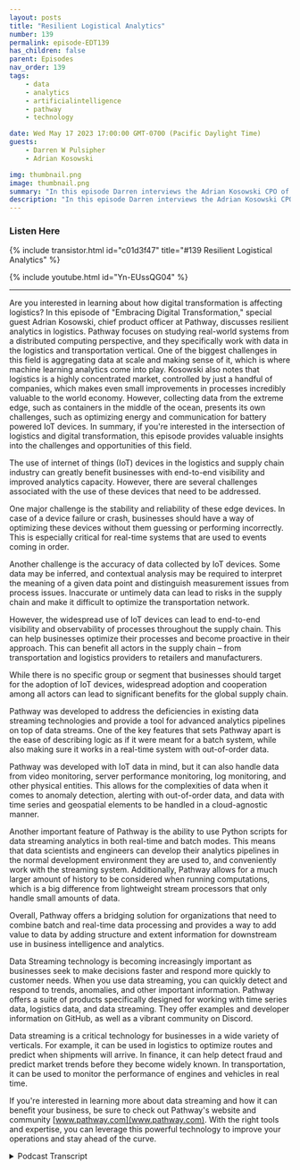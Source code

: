 ```yaml
---
layout: posts
title: "Resilient Logistical Analytics"
number: 139
permalink: episode-EDT139
has_children: false
parent: Episodes
nav_order: 139
tags:
    - data
    - analytics
    - artificialintelligence
    - pathway
    - technology

date: Wed May 17 2023 17:00:00 GMT-0700 (Pacific Daylight Time)
guests:
    - Darren W Pulsipher
    - Adrian Kosowski

img: thumbnail.png
image: thumbnail.png
summary: "In this episode Darren interviews the Adrian Kosowski CPO of Pathway about their unique ability to handle logistical data from the edge in DDIL environments with real-time analytics."
description: "In this episode Darren interviews the Adrian Kosowski CPO of Pathway about their unique ability to handle logistical data from the edge in DDIL environments with real-time analytics."
---
```


<div>
<h3>Listen Here</h3>
{% include transistor.html id="c01d3f47" title="#139 Resilient Logistical Analytics" %}

{% include youtube.html id="Yn-EUssQG04" %}
</div>

---

Are you interested in learning about how digital transformation is affecting logistics? In this episode of "Embracing Digital Transformation," special guest Adrian Kosowski, chief product officer at Pathway, discusses resilient analytics in logistics. Pathway focuses on studying real-world systems from a distributed computing perspective, and they specifically work with data in the logistics and transportation vertical. One of the biggest challenges in this field is aggregating data at scale and making sense of it, which is where machine learning analytics come into play. Kosowski also notes that logistics is a highly concentrated market, controlled by just a handful of companies, which makes even small improvements in processes incredibly valuable to the world economy. However, collecting data from the extreme edge, such as containers in the middle of the ocean, presents its own challenges, such as optimizing energy and communication for battery powered IoT devices. In summary, if you're interested in the intersection of logistics and digital transformation, this episode provides valuable insights into the challenges and opportunities of this field.

The use of internet of things (IoT) devices in the logistics and supply chain industry can greatly benefit businesses with end-to-end visibility and improved analytics capacity. However, there are several challenges associated with the use of these devices that need to be addressed.

One major challenge is the stability and reliability of these edge devices. In case of a device failure or crash, businesses should have a way of optimizing these devices without them guessing or performing incorrectly. This is especially critical for real-time systems that are used to events coming in order.

Another challenge is the accuracy of data collected by IoT devices. Some data may be inferred, and contextual analysis may be required to interpret the meaning of a given data point and distinguish measurement issues from process issues. Inaccurate or untimely data can lead to risks in the supply chain and make it difficult to optimize the transportation network.

However, the widespread use of IoT devices can lead to end-to-end visibility and observability of processes throughout the supply chain. This can help businesses optimize their processes and become proactive in their approach. This can benefit all actors in the supply chain – from transportation and logistics providers to retailers and manufacturers.

While there is no specific group or segment that businesses should target for the adoption of IoT devices, widespread adoption and cooperation among all actors can lead to significant benefits for the global supply chain.

Pathway was developed to address the deficiencies in existing data streaming technologies and provide a tool for advanced analytics pipelines on top of data streams. One of the key features that sets Pathway apart is the ease of describing logic as if it were meant for a batch system, while also making sure it works in a real-time system with out-of-order data.

Pathway was developed with IoT data in mind, but it can also handle data from video monitoring, server performance monitoring, log monitoring, and other physical entities. This allows for the complexities of data when it comes to anomaly detection, alerting with out-of-order data, and data with time series and geospatial elements to be handled in a cloud-agnostic manner.

Another important feature of Pathway is the ability to use Python scripts for data streaming analytics in both real-time and batch modes. This means that data scientists and engineers can develop their analytics pipelines in the normal development environment they are used to, and conveniently work with the streaming system. Additionally, Pathway allows for a much larger amount of history to be considered when running computations, which is a big difference from lightweight stream processors that only handle small amounts of data.

Overall, Pathway offers a bridging solution for organizations that need to combine batch and real-time data processing and provides a way to add value to data by adding structure and extent information for downstream use in business intelligence and analytics.

Data Streaming technology is becoming increasingly important as businesses seek to make decisions faster and respond more quickly to customer needs.  When you use data streaming, you can quickly detect and respond to trends, anomalies, and other important information. Pathway offers a suite of products specifically designed for working with time series data, logistics data, and data streaming. They offer examples and developer information on GitHub, as well as a vibrant community on Discord.

Data streaming is a critical technology for businesses in a wide variety of verticals. For example, it can be used in logistics to optimize routes and predict when shipments will arrive. In finance, it can help detect fraud and predict market trends before they become widely known. In transportation, it can be used to monitor the performance of engines and vehicles in real time.

If you're interested in learning more about data streaming and how it can benefit your business, be sure to check out Pathway's website and community [www.pathway.com](www.pathway.com). With the right tools and expertise, you can leverage this powerful technology to improve your operations and stay ahead of the curve.



<details>
<summary> Podcast Transcript </summary>

<p>﻿1</p>
<p>Hello, this is Darren</p>
<p>Pulsipher, chief solution,architect of public sector at Intel.</p>
<p>And welcome to Embracing</p>
<p>Digital Transformation,where we investigate effective change,leveragingpeople, process and technology.</p>
<p>On today's episode,</p>
<p>Resilient Analytics in Logisticswith special guest Adrian Kosowski,</p>
<p>Chief Product Officer at Pathway.</p>
<p>Adrian, welcome to the show.</p>
<p>It's a pleasure to be here that.</p>
<p>So, Adrian, before we get into whatpathways is and all that, let's firstto tell my audiencea little bit about yourselfand then where you come fromand why you're doing what you're doing.</p>
<p>My background is in distributed computing.</p>
<p>So I actually went to a research careerlargely in Francewith some of the leading engineeringschools and institutes in the École</p>
<p>Polytechnique studying differentaspects of distributed systemsand optimization and distributed systems.</p>
<p>I dida mixof distributed computing and understandinghow computations scaleand looking at how real worldsystems can be modeledfrom a distributed computing perspective.</p>
<p>So a lot of systems in the real world,which include everythingfrom transportationto actual social interactionsbetween animals and othersthat can be modeledwith a distributed computing perspective.</p>
<p>Very cool.</p>
<p>So so I had thislike double double approach to it.</p>
<p>And I belong to the distributedcomputing community.</p>
<p>It's a it's a research communitythat studieshow to make sure local algorithmscan be proved useful forfor computationsand for understanding systems.</p>
<p>And this is a bit of my my DNA.</p>
<p>And it somehow naturally led uswhen when we were creating pathwayto to study systemswhich can be modeled, understoodfrom the same localperspective of local interactions,local changes in in systems.</p>
<p>So I really like your approachbecause I'm a systems guy too.</p>
<p>I like to look at things at a systemslevel and go down.</p>
<p>So how does a real world interact?</p>
<p>Can I model that?</p>
<p>Can I improve itthrough distributed systems?</p>
<p>I love it.</p>
<p>So, I mean, this is awesome.</p>
<p>I get to talk tosomeone that understands me,which is which is great for for me.</p>
<p>So when when you started looking at this,what were some of the biggest challengesyou ran into with the current waythat the industryis tackling this problem of mirroringor optimizing current systems?</p>
<p>A distributed system, real worldtype things like logisticor like you said,social interaction, things like that.</p>
<p>So what was the biggest challengesyou found in doing that?</p>
<p>So when we started,we started out with data in the logisticsand transportation vertical.</p>
<p>A lot of the data was beginningto come from Iot sources.</p>
<p>Automatic click collected traces of howhow objects move around.</p>
<p>And this is very interesting databecause on the one hand it'sextremely simple to describewhat's going on in the state.</p>
<p>I just have some traces,like a timestamp, GPSlocation, latitude, longitude,so there's not so much to it.</p>
<p>Perhaps some event factorsassociated with this data.</p>
<p>But on the other hand,aggregating this data at scaleand making sense of what's going on acrossmultipledevices is a major challenge.</p>
<p>So we found ourselves on the intersectionof working with real time datacoming in from the edgeand the necessity to make sense of it,to structure it, to do logical conclusionswhich belongto the realm of some kind of machinelearning analytics.</p>
<p>So this was a major challenge, but somehowwe found ourselves in betweenadvanced analyticscapabilities that were requiredof these systems to deliver valueand a streaming approach of an event,different approach to sourcing data.</p>
<p>And we needed to put the two together.</p>
<p>Right?</p>
<p>Well, andthis is a this is a big problemthat a lot of people actually have, right?</p>
<p>How do I run deepanalytics on streaming data?</p>
<p>And like you said, A.I.is now grown up enoughwhere we can probably leverage I.</p>
<p>But right.</p>
<p>I mean.</p>
<p>It is it is the time for A.I.that is. I mean,yeah, we could have a chat</p>
<p>GPT solve all the world's problemsaccording to some people,but not logistics problems.</p>
<p>It's due for a lot of focus in A.I.is I wouldn't like to say consumer facing,but it's very much aboutincreasing productivity of peopleand the part of analyticsthat we took on was really much closer toof bringing value insightsout of data sources.</p>
<p>So it's more on the enterpriseanalytical backbone side of things.</p>
<p>Whichwhich I think is more important, frankly,because we're talking big systems.</p>
<p>So small changes can make big impactinto industries, not just individualcompanies, but industries,especially with logistics,because you're actually dealingwith several different companiesat the same time with logistics, right?</p>
<p>Indeed, indeed.</p>
<p>And logistics is a fascinating area,just because of what you said, thatthe market is so concentrated thatjust making a small improvementin one single processmakes an enormous difference for,well, the world economy, actually,because is if you think about it,transportation is something like 10%of overall industry,industry production of GDP.</p>
<p>And then if you look at it like wealthfade is highly concentrated,most of the value of goodsthat are being shippedis is linked to containerized shipping.</p>
<p>And this is controlledby a handful of companies,five major players on the maritime sidecontrol half of the market.</p>
<p>And in terms of likefreight forwarders and outsource logisticsprocesses,it's also highly concentrated marketswith enormous processeswhich spend millions of containers,each of whichhaving value of merchandise exportedin the tens of thousands of dollars,sometimes much more.</p>
<p>And all of this isit's like one data source,which is maybe not even completelyenormous in terms of data size and anykind of like tuning analytics improvementon top of this allows to do valueall across the operations for this.</p>
<p>Now, what are some of the issuesthat you run intowhen collecting data from the edge,especially the logistics data?</p>
<p>Because you said the data.</p>
<p>The data is pretty simple, right?</p>
<p>Right.</p>
<p>Latitude, longitude, a timestamp,maybe a little bit more dataon on what you're tracking.</p>
<p>But what are some of the challengeswith distribute withwith gathering this data from</p>
<p>I would call it the extreme edge,because some of these containers outin the middle of the ocean.</p>
<p>Right. That's an extreme edge case, right.</p>
<p>So the situation is insome sense optimisticand that the catalog of problemsis rather limited.</p>
<p>It seems thatthe problems fitthe tier are pretty consistent acrossdifferent types of Iot devices involvedand different types of collection. Thegenerally speakingissues associated with the devicesas such, with the sensors,with the responsible for measurementand the issues related to communication,both types of issues.</p>
<p>Pierre Um, interestinglyenough, thefirst a lot of um,misconceptions about whatthese devices,these edge devices are actually capable ofand how they can be expected to perform.</p>
<p>Um, it's,if we think of logistics processes,you may have a container that's travelingfor weeks without a power source.</p>
<p>So you have a battery powered Iot devicewhich needs to optimize energy credit.</p>
<p>And the apart from the factthat energy is an issue,which means that communicationis an issue,you have to optimizebits of communication.</p>
<p>You also have the issue ofbasically I don't know how to put it likestabilityand reliability of these edge devices.</p>
<p>If a device fails or crashes.</p>
<p>This is a major, major issue,which means that you should have a wayof optimizing thesewhat these devices do withoutwithout them guessing or performingincorrectly or getting jammed or stuck.</p>
<p>So that's like onemajor source of sorts of issues is tryingto make smart devices, devices thatum, do measurements in the smart wayadaptively or to communicatein a smart wayalso means that these devicesmay malfunctionor not follow specificationor just get stuck in off statewith no way of reaching them.</p>
<p>So it's like one category of issues whichwhich, which vary widelyaccording to manufacturer of of device.</p>
<p>So actually possible to benchmarkthese devices and see if a theoreticallysimilar devices have very differentprofiles in terms of areas for generatingtheir their issues related to the factthat we're talking about the extreme edgeand it's it'sit's devices that lose connectivityregularly that they will need to catch upat some pointand communicate late data points toto let's say the cloud in inverted commasto to the centralized data collection.</p>
<p>And thisis a major issue, especially if you thinkfrom a streaming perspective,because of streaming systemstraditionallynot so used to handling out of order.</p>
<p>Out of order data. Yes. Data issue.</p>
<p>So so it's it's worse.</p>
<p>And then by now, we've learnedto recognize typical patterns of errorsthat we see with chips, issueswith positioning issues.</p>
<p>These are quite fascinating, actually,and many of them are related tokind of like,</p>
<p>I would like to say cover ups,but they are indeed cover ups of a devicethat wasn't really measuringbut was communicating some data anywaybased on some extrapolationof what it thought was rightand just the way to, you know, to cleanlydistinguish what's an actual measurementand what's the guess by the device.</p>
<p>So it's it's.</p>
<p>So it's a it's interestingbecause I would have thoughtthat the data would be a lot cleaner.</p>
<p>It sounds like the data is noisycan come out of out of order.</p>
<p>And for, like you said, for real timesystems,they're used to events coming in order.</p>
<p>Right.</p>
<p>So this is a pretty big because of thenot the data itself,but the way that the data is collectedand where it's being generated.</p>
<p>It ends up being pretty complex.</p>
<p>It doesn't.</p>
<p>It does indeed.</p>
<p>And there are some issues that we seeno way of resolvingthat are inherent to the data.</p>
<p>This out of order rival is is one example,but some issues that requirecontextual data analysis,which means that interpreting the meaningof a given data pointand learning to distinguishissues with thethe measurement from issueswith the actual process that's being facedvery much depends on the contextwhere this measurement was made,what were persistent measurementswith other devicesmeasured in the same location.</p>
<p>So one example islet's say temperature measurements.</p>
<p>If we're thinking aboutsensitive shipments where temperaturesneed to be kept belowa certain threshold, it'sabsolutely normalthat only for part of the shipment,which is actually sensitive,has this temperature controlled.</p>
<p>Whereas the the device,the measurement deviceis associated with a box.</p>
<p>And in some in some casesit's perfectly normal that the temperatureof the box will go up when refrigerationis no longer needed, for example.</p>
<p>So so there's no need to raise an alarm.</p>
<p>And the kind of issueswith today's supply chains is forall ofthis has to be, to some extent inferred.</p>
<p>There's no super precise informationwhich would stealthy unfortunate</p>
<p>Iot device if the cargo has been loadedinside the box which contains the device.</p>
<p>And not all of this is a little bitquite a little bit of heuristic inference.</p>
<p>Fascinating stuff.</p>
<p>So what are thewhere are the effectsof not having accurate dataand in timely, accurate data?</p>
<p>Because you said there's lots of lotsof different things, right?</p>
<p>I've got some data that's inferred.</p>
<p>So some real data, some not things coming.</p>
<p>So what's the effecton the logistics chain bybecause I, I guess I shouldn't sayour supply chain is great,even though it's actually pretty goodwhen you think the worldwide supplychain, it'sbeen pretty robust for several years.</p>
<p>I mean, COVIDkind of threw a kink in some of that.</p>
<p>Right.</p>
<p>But what's the effects ofhaving this datathat's not necessarily accurateto the industry today?</p>
<p>So if we look at supplychains specifically,um, the current state ofof the use of datais that it'sstill not widely used in aggregation.</p>
<p>That is,if you, if you think of a given shipment,a given piece of cargo is being importantyou take it.</p>
<p>And the conclusions that that concern thisgiven shipment obtained from the datawhich it collects,there's verylittle in terms of systems thatto that are able to aggregate dataacross multiple devices to conclusionsthat they'd love to optimally optimize,for example, transportation networksthat allow to minimizerisks to task for to to actuallyto to find these risks out in advance.</p>
<p>And indeed, theone thing that that COVIDforced us to think aboutwas really movingto a new normal of a supply chain.</p>
<p>We organized in a completely different wayand based onrelatively small amounts,small data samples of it,there was a need to figure outthe new processes and to understandwhether these new processes make sensewithout being able to relyon the aggregated experience of humanswho've been experts in the fieldfor ten years.</p>
<p>Well, yeah, yeah, you've got all that.</p>
<p>And this is really interestingbecause it's not just tribal knowledgeinside one organization,it's tribal knowledgeacross an aggregate of companiesbecause like we said in logistics, thereis this knowledge that's kind of gainedacross several verticals in across severalorganizations on how everything works. Iright, I mean, is there anyone out therethat can draw a pictureof our global supply chain of accurately?</p>
<p>It's so difficult.</p>
<p>And actually one of the one of the mainthe main changes of a main potentialfor change between observingwith the existence of Iotlike data sourcesand the massive rollout of Iotis that this visibilityand this observability of what's going onbecomes end to end, which means thatwe actually have start to have datawhich is not partitioned by what's knownor visible to a given subcontractor,given the link and the supply chain.</p>
<p>But we have like a global viewof processes,which is quite fascinating from the pointof view of analytics capacity it unlocksand the potentialfor for improvement for different actors.</p>
<p>So in some cases for potentialmeans that there's somethingthat's really actionable,like I can improve a process.</p>
<p>In some cases it's actionable because itprovides information about what to expect.</p>
<p>We can expect congestion,we can expect damage in the next few daysand gives us time to prepareand to adapt other processespotentially downstream in the supply chainor related to retail.</p>
<p>When the waiting for for supplyto to be able to cushionpotential blowsbefore they actually come to be proactive.</p>
<p>So when you're when when you guys areattacking a market like this where there'sseveral different organizations,is there is thereone that you're really going after to sayif we can get themto adopt new techniques ofgathering data and ingestingand curating dataand building insight from thatthat will give such an impactinto the global supply chain,</p>
<p>Is there is there a group or a segmentthat you guysare focusing on where you thinkthat would be the biggest impact?</p>
<p>I'd say thatfirst, the big will of actorsto collaborate in terms ofputting into placenew methods of treating data.</p>
<p>While of coursethis is a kind of competitive advantageand whoever adopted first adopts it first,it's it's traditionally wasnot for main angle the maintype of differentiationbetween between companieswith to actually, but the actualoperations in the physical world.</p>
<p>So with some will to to cooperateand to to to catch upand to to adopt new approachesall across the board.</p>
<p>Basically, if one major actor adoptssomething because of the operations,some kind of.</p>
<p>Everyone else does.</p>
<p>Anyone else does. So so so.</p>
<p>It's it's a weird so it's almost likea competitive collaborationto kind of liftthe whole industry as a whole is that.</p>
<p>It's it's it's first and it'sit's also a questionof finding shortcuts toto making an organization data drivenbecause for some organizationsand I should name Amazon here obviouslybut Alibaba as well and othersthat have but actuallyno longer moonlighting as data providers,data centric organizationsand those aspects and thesethese organizationshave have data at the heart.</p>
<p>And it's kind of more obvious for themto work with data of other organizationsfor which it is less obviousand that are very much looking forfor shortcutsto get the similar level of valuefrom their data and to to to actually leador compete on equal terms.</p>
<p>That's really interesting.</p>
<p>So Alibaba and Amazon are kind of pushingthe industry as a wholebecause they are data driven,they are data centric,so the others have to followwhere they die.</p>
<p>It's right.</p>
<p>It it is</p>
<p>I guess it isthe case that actorswho don't have this dataand they run the risk of commoditizationin the sense that they becomesomething like physical subcontractorswho just operate certain operationsbut lose for the linkwith with, with, with clientsand with the actual management of this.</p>
<p>All right.</p>
<p>So let's shiftgears a little bit and talk about pathway,right, because your backgroundand your backgrounds, incredible.</p>
<p>You understand the space really well.</p>
<p>So why develop pathway?</p>
<p>Because there were other there's otherdata streaming technologies out there.</p>
<p>Open source.</p>
<p>We could talk about Kafka,we can talk about Flink,we can talk about Spark that dodata analytics and big dataanalytics, right?</p>
<p>So why do something different?</p>
<p>Why I mean, what makes you guys so uniquebesides Adrian,obviously, besides your knowledgeof distributed systems?</p>
<p>I mean, but why do something differentin India?</p>
<p>We werewhen doing, when doing pathway, when,when we got to the place where we didwe did pathway, we did it forfor reasons that we were missing a tooland we felt that we were missing a toolthat would resolve what we needed to doand we needed todevelop advancedanalytics pipelineson top of data streams, notably datathemes that were coming from Iot,but in general events, themes, data.</p>
<p>And we found thatthe existing frameworks weredeficient for multiple reasonsthat of the which we were looking forwas certainly ease of describing logicas if it were meant for batch systemand making sure it worksin the real time systemwith out of order data that it relieveswhoever's designing the system of thisneed to care about manual event folksthis thingwhile under the hoodbeing an event processing system.</p>
<p>So it's a strange place to be in.</p>
<p>I mean, anytime anyone thinks aboutgetting delayed events,the first thing that comes tomy mind is of you got a batch this stuffup, it's got to be batched.</p>
<p>And then so you're almostyou're spanning the space between batchand in real time systems with constantcontinuity of events and things like that.</p>
<p>Right.</p>
<p>So you're spanningthis really nebulous space in betweenwhich the real world works in itinstead of the computer world, right?</p>
<p>The real world works inmessiness, right?</p>
<p>Things coming in and out of orderand and and all this.</p>
<p>So I think this is brilliant.</p>
<p>Thanks.</p>
<p>But definitely we have,</p>
<p>I think, a lot of data collection efforts,if you think about it, about video world,even if you think about somethinglike server monitoring, server performancemonitoring, log monitoring and the like,we are thinking here about the hardware.</p>
<p>The hardware is about that devicewhich which may malfunction.</p>
<p>It's the physics that comes inand the fact that it may break.</p>
<p>And that's about thingslike overheating and failures and so on.</p>
<p>So so a lot of these effortsabout the datathat concernsphysical things done by physical entitiesover machines or in some cases humans,if we talk about consumer behavior.</p>
<p>So it's it's kind ofthe natural way events, things behave.</p>
<p>And indeed working with Iotdata of the kind that we were workingfirst made us ready for.</p>
<p>Certainly complexities of of datawhen we'retalking about anomaly detection,alerting with out-of-order data, with datathat that has elements of both timeseries and geospatial spatial elements.</p>
<p>So we need to prepare for,for all of the complexitieshere of type and analysis,iterative golf algorithms and so on.</p>
<p>And we we found that in fact,if you take something like an iterativegolf algorithm, remarkablyfew of the current solutions,</p>
<p>I'd say none.</p>
<p>That's cloudagnostic as prepared to handlethis type of approach,to be able to to have an algorithmwhich works until convergence,for example, or to to optimize, to applyrules inin in a given order, in a loop, etc..</p>
<p>So sothere were things that were very muchmissingfrom existing frameworkswhich we result in pathway.</p>
<p>And we found ourselves being a bridgethat allows youto conveniently express in Pythonthe fourdifferent ways of aggregating,harmonizing dataand reducing it and creating data.</p>
<p>Pipelinesthat take data from different sourcesand add add valueto value to the data in the sensethat at structure and at x,the extent information to the datatwo to to to be able to use it downstreamin business intelligence and analytics.</p>
<p>Yeah, that was one interesting thingwhen we talked before that I thoughtwas was cool was the same</p>
<p>Python scripts that I write for datastreaming analytics can be used in batchas well because you guys kind of span you,you connect the two together very well.</p>
<p>So I can run my run my real timeanalytics and then also goand do even more deep learning or deepanalytics on things that have happenedin the past as wellwithout having to rewrite everything.</p>
<p>I think that's actually a huge benefitto a lot of data scientiststhat data engineers.</p>
<p>And indeed the amount of historythat can be taken intoaccount is much, much larger.</p>
<p>Basically, whatever fits in the machinesfor the running of the computationand can be and can be included.</p>
<p>And this is a big difference from,let's say,the lightweight theme processors,which just take a little state andand handle thatactually from what we see fromfor my usersthe many problems with streaming systemslittle related to usability toto to being able to conveniently workwith the streaming system in the normaldevelopment environmentfor data scientistsso used to, for example,to lead on in a repetitive waya given data source, make sure the resultsof the same every timeto to to make sure to be able to simulatedifferent impact.</p>
<p>The impact of different changesto to, let's say, machinelearning algorithms to modelsand see if you have to come and ofthis this the idea of simulationmeans that actuallywhen you're doing a simulation,you're rerunning a data stream,you're doing somethinga bit more batch like the waybecause you have all that data batchto just replace all.</p>
<p>The data sitting there already curatedand in the right tablesand everything, Right? Yeah.</p>
<p>So, so we've dispatch experienceto designing and modelingstreaming systems is something that we seeas as important for the future,for real time space in general.</p>
<p>And the featurewe're happy to bring with the way.</p>
<p>This has been. This has been great.</p>
<p>Adrian If people want to find outmore about pathway and aboutthe products that you guys offer,specifically aroundtime series data, logistics, dataand and data streaming,this, this weird space in between datastreaming and batch.</p>
<p>Where do they go?</p>
<p>To find out more information.</p>
<p>You'll find this at pathway dotcom or for developer informationthat's fair content.</p>
<p>Numerous examples all acrossverticals from server log monitoring,anomaly detection and different usecases to doing things like sentimentanalysis on the social network,</p>
<p>Twitter sentiment classes and the like.</p>
<p>So you'll find all the examplesthere on on GitHub repost.</p>
<p>Don't hesitateto reach out to us on Discordanytime discord DG slash pathway.</p>
<p>I'm happy to discussand learn about use caseswhere you might findpowerfully useful as well.</p>
<p>We see numerous ones acrossmultiple verticals, not just logistics,real timefinancial data, data coming from asactual operations of engines andand vehiclesand all sorts of fascinating data sources.</p>
<p>So happy to learn if we can help.</p>
<p>Well, Adrian, it's been a pleasurehaving you on the show today.</p>
<p>Thanks again.</p>
<p>And hopefully we'll hopefullywe'll talk again in the future.</p>
<p>My pleasure. Entirely that.</p>
<p>Thank you so much for having me.</p>
<p>Thank you for listeningto Embracing Digital Transformation today.</p>
<p>If you enjoyed our podcast,give it five stars on your favoritepodcasting site or YouTube channel,you can find out more informationabout embracing digital transformationand embracingdigital.org.Untilnext time, go outand do something wonderful.</p>

</details>
